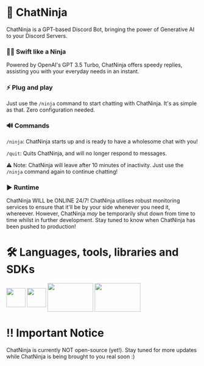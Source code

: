 # 🚀 ChatNinja 

ChatNinja is a GPT-based Discord Bot, bringing the power of Generative AI to your Discord Servers.

### 🥷🏼 Swift like a Ninja
Powered by OpenAI's GPT 3.5 Turbo, ChatNinja offers speedy replies, assisting you with your everyday needs in an instant.

### ⚡️ Plug and play
Just use the `/ninja` command to start chatting with ChatNinja. It's as simple as that. Zero configuration needed.

### 🔊 Commands
`/ninja`: ChatNinja starts up and is ready to have a wholesome chat with you!

`/quit`: Quits ChatNinja, and will no longer respond to messages. 

⚠️ Note: ChatNinja will leave after 10 minutes of inactivity. Just use the `/ninja` command again to continue chatting!

### ▶️ Runtime
ChatNinja WILL be ONLINE 24/7! ChatNinja utilises robust monitoring services to ensure that it'll be by your side whenever you need it, whereever. However, ChatNinja _may_ be temporarily shut down from time to time whilst in further development. Stay tuned to know when ChatNinja has been pushed to production!

# 🛠️ Languages, tools, libraries and SDKs
<p align='left'>
  <a href="https://developer.mozilla.org/en-US/docs/Web/JavaScript" title="Javascript"><img src="https://github.com/Sadliquid/Sadliquid/assets/131176908/7da7fe79-fc28-41d3-8978-c52c6e54d62e" width="50" height="50" align="center"></a>
  <a href="https://nodejs.org/en" title="Node.js"><img src="https://github.com/Sadliquid/ChatNinja/assets/131176908/ecee4637-1012-4bfb-ad80-0448e1bc13ab" width="50" height="50" align="center"></a>
  <a href="https://discord.js.org" title="Discord.js"><img src="https://github.com/Sadliquid/ChatNinja/assets/131176908/bf46b2ca-ec80-494f-9dcc-4fb2ee05bd86" width="120" height="75" align="center"></a>
  <a href="https://openai.com" title="OpenAI API"><img src="https://github.com/Sadliquid/ChatNinja/assets/131176908/0209b815-99d6-41b4-9e97-ae1d151913fc" width="120" height="75" align="center"></a>
</p>

# ‼️ Important Notice
ChatNinja is currently NOT open-source (yet!). Stay tuned for more updates while ChatNinja is being brought to you real soon :)
